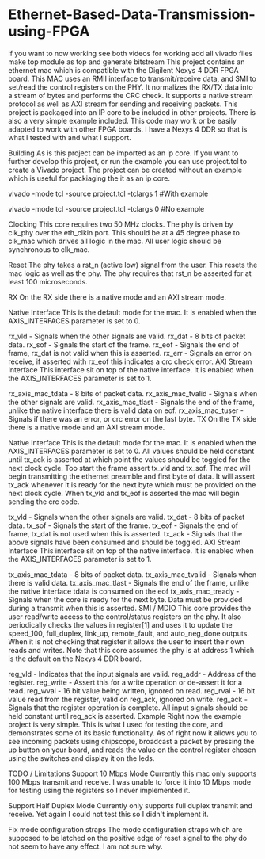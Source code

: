 # Ethernet-Based-Data-Transmission-using-FPGA

if you want to now working see both videos 
for working add all vivado files make top module as top and generate bitstream
This project contains an ethernet mac which is compatible with the Digilent Nexys 4 DDR FPGA board. This MAC uses an RMII interface to transmit/receive data, and SMI to set/read the control registers on the PHY. It normalizes the RX/TX data into a stream of bytes and performs the CRC check. It supports a native stream protocol as well as AXI stream for sending and receiving packets. This project is packaged into an IP core to be included in other projects. There is also a very simple example included. This code may work or be easily adapted to work with other FPGA boards. I have a Nexys 4 DDR so that is what I tested with and what I support.

Building
As is this project can be imported as an ip core. If you want to further develop this project, or run the example you can use project.tcl to create a Vivado project. The project can be created without an example which is useful for packiaging the it as an ip core.

vivado -mode tcl -source project.tcl -tclargs 1 #With example

vivado -mode tcl -source project.tcl -tclargs 0 #No example

Clocking
This core requires two 50 MHz clocks. The phy is driven by clk_phy over the eth_clkin port. This should be at a 45 degree phase to clk_mac which drives all logic in the mac. All user logic should be synchronous to clk_mac.

Reset
The phy takes a rst_n (active low) signal from the user. This resets the mac logic as well as the phy. The phy requires that rst_n be asserted for at least 100 microseconds.

RX
On the RX side there is a native mode and an AXI stream mode.

Native Interface
This is the default mode for the mac. It is enabled when the AXIS_INTERFACES parameter is set to 0.

rx_vld - Signals when the other signals are valid.
rx_dat - 8 bits of packet data.
rx_sof - Signals the start of the frame.
rx_eof - Signals the end of frame, rx_dat is not valid when this is asserted.
rx_err - Signals an error on receive, if asserted with rx_eof this indicates a crc check error.
AXI Stream Interface
This interface sit on top of the native interface. It is enabled when the AXIS_INTERFACES parameter is set to 1.

rx_axis_mac_tdata - 8 bits of packet data.
rx_axis_mac_tvalid - Signals when the other signals are valid.
rx_axis_mac_tlast - Signals the end of the frame, unlike the native interface there is valid data on eof.
rx_axis_mac_tuser - Signals if there was an error, or crc error on the last byte.
TX
On the TX side there is a native mode and an AXI stream mode.

Native Interface
This is the default mode for the mac. It is enabled when the AXIS_INTERFACES parameter is set to 0. All values should be held constant until tx_ack is asserted at which point the values should be toggled for the next clock cycle. Too start the frame assert tx_vld and tx_sof. The mac will begin transmitting the ethernet preamble and first byte of data. It will assert tx_ack whenever it is ready for the next byte which must be provided on the next clock cycle. When tx_vld and tx_eof is asserted the mac will begin sending the crc code.

tx_vld - Signals when the other signals are valid.
tx_dat - 8 bits of packet data.
tx_sof - Signals the start of the frame.
tx_eof - Signals the end of frame, tx_dat is not used when this is asserted.
tx_ack - Signals that the above signals have been consumed and should be toggled.
AXI Stream Interface
This interface sit on top of the native interface. It is enabled when the AXIS_INTERFACES parameter is set to 1.

tx_axis_mac_tdata - 8 bits of packet data.
tx_axis_mac_tvalid - Signals when there is valid data.
tx_axis_mac_tlast - Signals the end of the frame, unlike the native interface tdata is consumed on the eof
tx_axis_mac_tready - Signals when the core is ready for the next byte. Data must be provided during a transmit when this is asserted.
SMI / MDIO
This core provides the user read/write access to the control/status registers on the phy. It also periodically checks the values in register[1] and uses it to update the speed_100, full_duplex, link_up, remote_fault, and auto_neg_done outputs. When it is not checking that register it allows the user to insert their own reads and writes. Note that this core assumes the phy is at address 1 which is the default on the Nexys 4 DDR board.

reg_vld - Indicates that the input signals are valid.
reg_addr - Address of the register.
reg_write - Assert this for a write operation or de-assert it for a read.
reg_wval - 16 bit value being written, ignored on read.
reg_rval - 16 bit value read from the register, valid on reg_ack, ignored on write.
reg_ack - Signals that the register operation is complete. All input signals should be held constant until reg_ack is asserted.
Example
Right now the example project is very simple. This is what I used for testing the core, and demonstrates some of its basic functionality. As of right now it allows you to see incoming packets using chipscope, broadcast a packet by pressing the up button on your board, and reads the value on the control register chosen using the switches and display it on the leds.

TODO / Limitations
Support 10 Mbps Mode
Currently this mac only supports 100 Mbps transmit and receive. I was unable to force it into 10 Mbps mode for testing using the registers so I never implemented it.

Support Half Duplex Mode
Currently only supports full duplex transmit and receive. Yet again I could not test this so I didn't implement it.

Fix mode configuration straps
The mode configuration straps which are supposed to be latched on the positive edge of reset signal to the phy do not seem to have any effect. I am not sure why.
